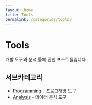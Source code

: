 ```yaml
---
layout: home
title: Tools
permalink: /categories/tools/
---
```


# Tools

개발 도구와 분석 툴에 관한 포스트들입니다.

## 서브카테고리
- [Programming](/categories/tools/programming/) - 프로그래밍 도구
- [Analysis](/categories/tools/analysis/) - 데이터 분석 도구